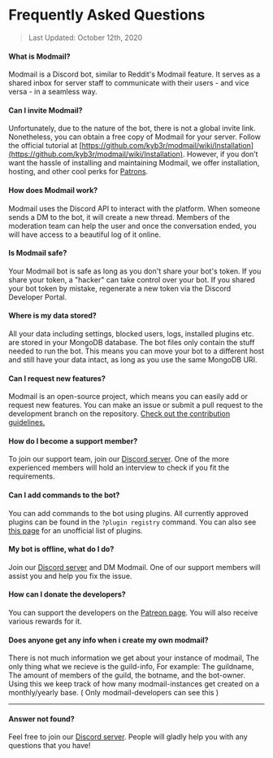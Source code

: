 # Frequently Asked Questions

> Last Updated: October 12th, 2020

#### What is Modmail?

Modmail is a Discord bot, similar to Reddit's Modmail feature. It serves as a shared inbox for server staff to communicate with their users - and vice versa - in a seamless way.

#### Can I invite Modmail?

Unfortunately, due to the nature of the bot, there is not a global invite link. Nonetheless, you can obtain a free copy of Modmail for your server. Follow the official tutorial at [https://github.com/kyb3r/modmail/wiki/Installation](https://github.com/kyb3r/modmail/wiki/Installation). However, if you don’t want the hassle of installing and maintaining Modmail, we offer installation, hosting, and other cool perks for [Patrons](https://patreon.com/kyber).

#### How does Modmail work?

Modmail uses the Discord API to interact with the platform. When someone sends a DM to the bot, it will create a new thread. Members of the moderation team can help the user and once the conversation ended, you will have access to a beautiful log of it online.

#### Is Modmail safe?

Your Modmail bot is safe as long as you don't share your bot's token. If you share your token, a "hacker" can take control over your bot. If you shared your bot token by mistake, regenerate a new token via the Discord Developer Portal.

#### Where is my data stored?

All your data including settings, blocked users, logs, installed plugins etc. are stored in your MongoDB database. The bot files only contain the stuff needed to run the bot. This means you can move your bot to a different host and still have your data intact, as long as you use the same MongoDB URI.

#### Can I request new features?

Modmail is an open-source project, which means you can easily add or request new features. You can make an issue or submit a pull request to the development branch on the repository. [Check out the contribution guidelines.](https://github.com/kyb3r/modmail/blob/master/CONTRIBUTING.md)

#### How do I become a support member?

To join our support team, join our [Discord server](https://discord.gg/etJNHCQ). One of the more experienced members will hold an interview to check if you fit the requirements.

#### Can I add commands to the bot?

You can add commands to the bot using plugins. All currently approved plugins can be found in the `?plugin registry` command. You can also see [this page](https://github.com/kyb3r/modmail/wiki/Unofficial-List-of-Plugins) for an unofficial list of plugins.

#### My bot is offline, what do I do?

Join our [Discord server](https://discord.gg/etJNHCQ) and DM Modmail. One of our support members will assist you and help you fix the issue.

#### How can I donate the developers?

You can support the developers on the [Patreon page](https://patreon.com/kyber). You will also receive various rewards for it.

#### Does anyone get any info when i create my own modmail?

There is not much information we get about your instance of modmail, The only thing what we recieve is the guild-info, For example: The guildname, The amount of members of the guild, the botname, and the bot-owner. Using this we keep track of how many modmail-instances get created on a monthly/yearly base. ( Only modmail-developers can see this )

***

#### Answer not found?

Feel free to join our [Discord server](https://discord.gg/etJNHCQ). People will gladly help you with any questions that you have!
